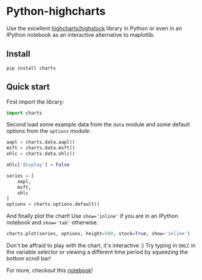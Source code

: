 # Python-highcharts
Use the excellent [highcharts/highstock](http://www.highcharts.com/stock/demo) library in Python or even in an IPython notebook as an interactive alternative to maplotlib.

## Install
```shell
pip install charts
```

## Quick start

First import the library:
```python
import charts
```

Second load some example data from the `data` module and some default options from the `options` module:
```python
aapl = charts.data.aapl()
msft = charts.data.msft()
ohlc = charts.data.ohlc()

ohlc['display'] = False

series = [
    aapl,
    msft,
    ohlc
]
options = charts.options.default()
```

And finally plot the chart! Use `show='inline'` if you are in an IPython notebook and `show='tab'` otherwise.
```python
charts.plot(series, options, height=500, stock=True, show='inline')
```

Don't be affraid to play with the chart, it's interactive :) Try typing in `OHLC` in the variable selector or viewing a different time period by squeezing the bottom scroll bar!

For more, checkout this [notebook](http://nbviewer.ipython.org/github/arnoutaertgeerts/python-highcharts/blob/master/Quickstart.ipynb)!
